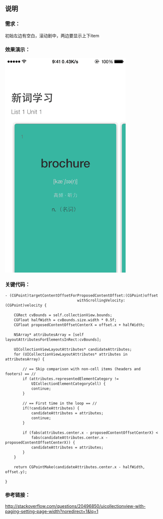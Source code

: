 ## 说明

### 需求：

初始左边有空白，滚动剧中，两边要显示上下item


### 效果演示：

![](1486452112.gif)


### 关键代码：

```objc
- (CGPoint)targetContentOffsetForProposedContentOffset:(CGPoint)offset
                                 withScrollingVelocity:(CGPoint)velocity {

    CGRect cvBounds = self.collectionView.bounds;
    CGFloat halfWidth = cvBounds.size.width * 0.5f;
    CGFloat proposedContentOffsetCenterX = offset.x + halfWidth;

    NSArray* attributesArray = [self layoutAttributesForElementsInRect:cvBounds];

    UICollectionViewLayoutAttributes* candidateAttributes;
    for (UICollectionViewLayoutAttributes* attributes in attributesArray) {

        // == Skip comparison with non-cell items (headers and footers) == //
        if (attributes.representedElementCategory !=
            UICollectionElementCategoryCell) {
            continue;
        }

        // == First time in the loop == //
        if(!candidateAttributes) {
            candidateAttributes = attributes;
            continue;
        }

        if (fabs(attributes.center.x - proposedContentOffsetCenterX) <
            fabs(candidateAttributes.center.x - proposedContentOffsetCenterX)) {
            candidateAttributes = attributes;
        }
    }

    return CGPointMake(candidateAttributes.center.x - halfWidth, offset.y);

}
```

### 参考链接：

http://stackoverflow.com/questions/20496850/uicollectionview-with-paging-setting-page-width?noredirect=1&lq=1
